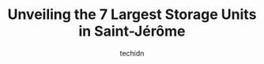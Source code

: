 ---
layout: ampstory
image: https://i0.wp.com/www.auto.or.id/wp-content/uploads/2023/06/dc3a9mc3a9nagement-avantage-plus-0-saint-jc3a9rc3b4me-1686327779.jpeg?resize=640,853
author: techidn
featured: false
description: Saint-Jérôme, Quebec, Canada is a haven for Storage Units enthusiasts, boasting an impressive array of 7 top-notch establishments. Whether youre a seasoned connoisseur or simply curious t
title: Unveiling the 7 Largest Storage Units in Saint-Jérôme
cover:
   title: Unveiling the 7 Largest Storage Units in Saint-Jérôme
   subtitle: AUTO.OR.ID
   background: https://www.auto.or.id/wp-content/uploads/2023/06/dc3a9mc3a9nagement-avantage-plus-0-saint-jc3a9rc3b4me-1686327779.jpeg

pages: 
 - layout: thirds
   top: <h1>#1 Depotium Mini Entrepôt - St-Jérôme</h1>
   bottom: "<p>Phillip was great. Thank you so much for working with us!</p>"
   background: https://www.auto.or.id/wp-content/uploads/2023/06/dc3a9mc3a9nagement-avantage-plus-1-saint-jc3a9rc3b4me-1686327781.jpeg
   backgroundblur: true
 - layout: thirds
   top: <h1>#2 Entreposage Montréal Mini Storage - Saint-Jérôme (Camrick)</h1>
   bottom: "<p>757 Rue de Martigny O, Saint-Jérôme, QC J5L 1Z6, Canada</p>"
   background: https://www.auto.or.id/wp-content/uploads/2023/06/dc3a9mc3a9nagement-avantage-plus-2-saint-jc3a9rc3b4me-1686327781.png
   cta:
      link: https://www.auto.or.id/unveiling-the-7-largest-storage-units-in-saint-jerome/
      text: Unveiling the 7 Largest Storage Units in Saint-Jérôme
 - layout: thirds
   top: <h1>#3 Mini-Entrepôts 15 Nord</h1>
   bottom: "<p>16250 Mnt Guénette, Mirabel, QC J7J 2E2, Canada</p>"
   background: https://images.unsplash.com/photo-1558140275-312515f28cbb?ixlib=rb-4.0.3&ixid=MnwxMjA3fDB8MHxwaG90by1wYWdlfHx8fGVufDB8fHx8&auto=format&fit=crop&w=640&h=853&q=80
   cta:
      link: https://www.auto.or.id/unveiling-the-7-largest-storage-units-in-saint-jerome/
      text: Unveiling the 7 Largest Storage Units in Saint-Jérôme
 - layout: thirds
   top: <h1>#4 Entreposage Montréal Mini-Storage - Saint-Jérôme (Baron)</h1>
   bottom: "<p>830 Rue Baron, Saint-Jérôme, QC J7Y 4E7, Canada</p>"
   background: https://images.unsplash.com/photo-1608839968395-12aed2154570?ixlib=rb-4.0.3&ixid=MnwxMjA3fDB8MHxwaG90by1wYWdlfHx8fGVufDB8fHx8&auto=format&fit=crop&w=640&h=853&q=80
   cta:
      link: https://www.auto.or.id/unveiling-the-7-largest-storage-units-in-saint-jerome/
      text: Unveiling the 7 Largest Storage Units in Saint-Jérôme
 - layout: thirds
   top: <h1>#5 Déménagement Avantage Plus</h1>
   bottom: "<p>855 Bd Saint-Antoine, Saint-Jérôme, QC J7Z 3C6, Canada</p>"
   background: https://images.unsplash.com/photo-1532578498858-e21a39e0a449?ixlib=rb-4.0.3&ixid=MnwxMjA3fDB8MHxwaG90by1wYWdlfHx8fGVufDB8fHx8&auto=format&fit=crop&w=640&h=853&q=80
   cta:
      link: https://www.auto.or.id/unveiling-the-7-largest-storage-units-in-saint-jerome/
      text: Unveiling the 7 Largest Storage Units in Saint-Jérôme
 - layout: thirds
   top: <h1>#6 Conteneurs Quebec</h1>
   bottom: "<p>1475-A Bd Saint-Antoine, Saint-Jérôme, QC J7Z 7M1, Canada</p>"
   background: https://images.unsplash.com/photo-1592853625511-ad0edcc69c07?ixlib=rb-4.0.3&ixid=MnwxMjA3fDB8MHxwaG90by1wYWdlfHx8fGVufDB8fHx8&auto=format&fit=crop&w=640&h=853&q=80
   cta:
      link: https://www.auto.or.id/unveiling-the-7-largest-storage-units-in-saint-jerome/
      text: Unveiling the 7 Largest Storage Units in Saint-Jérôme
 - layout: thirds
   top: <h1>#7 Cle De LEntreposage</h1>
   bottom: "<p>2788 Bd du Curé-Labelle, Prévost, QC J0R 1T0, Canada</p>"
   background: https://images.unsplash.com/photo-1615238359019-c8de4242e083?ixlib=rb-4.0.3&ixid=MnwxMjA3fDB8MHxwaG90by1wYWdlfHx8fGVufDB8fHx8&auto=format&fit=crop&w=640&h=853&q=80
   cta:
      link: https://www.auto.or.id/unveiling-the-7-largest-storage-units-in-saint-jerome/
      text: Unveiling the 7 Largest Storage Units in Saint-Jérôme
 - layout: thirds
   middle: Continue reading...
   background: https://images.unsplash.com/photo-1594420307680-4e404e105d86?ixlib=rb-4.0.3&ixid=MnwxMjA3fDB8MHxwaG90by1wYWdlfHx8fGVufDB8fHx8&auto=format&fit=crop&w=640&h=853&q=80
   cta:
      link: https://www.auto.or.id/unveiling-the-7-largest-storage-units-in-saint-jerome/
      text: Unveiling the 7 Largest Storage Units in Saint-Jérôme

---